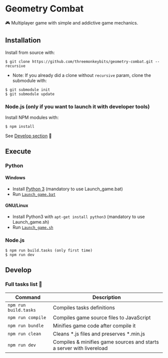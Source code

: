 # Geometry Combat

:video_game: Multiplayer game with simple and addictive game mechanics.

## Installation

Install from source with:

```
$ git clone https://github.com/threemonkeybits/geometry-combat.git --recursive
```

* Note: If you already did a clone without `recursive` param, clone the submodule with:

```
$ git submodule init
$ git submodule update
```

### Node.js (only if you want to launch it with developer tools)

Install NPM modules with:

```
$ npm install
```
See [Develop section](https://github.com/threemonkeybits/geometry-combat#develop) :wrench:

## Execute

### Python 

#### Windows

* Install [Python 3](https://www.python.org/downloads/) (mandatory to use Launch_game.bat)
* Run [`Launch_game.bat`](https://github.com/threemonkeybits/geometry-combat/blob/master/Launch_game.bat)


#### GNU/Linux

* Install Python3 with `apt-get install python3` (mandatory to use Launch_game.sh)
* Run [`Launch_game.sh`](https://github.com/threemonkeybits/geometry-combat/blob/master/Launch_game.sh)

### Node.js

```
$ npm run build.tasks (only first time)
$ npm run dev
```

## Develop

### Full tasks list :wrench:

|Command|Description|
|--|--|
|`npm run build.tasks`| Compiles tasks definitions|
|`npm run compile`| Compiles game source files to JavaScript|
|`npm run bundle`| Minifies game code after compile it|
|`npm run clean`| Cleans *.js files and preserves *.min.js|
|`npm run dev`|Compiles & minifies game sources and starts a server with livereload|
